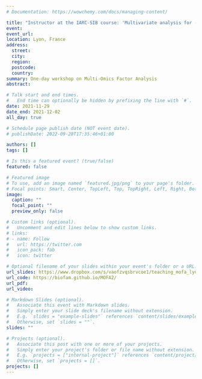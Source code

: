 ```yaml
---
# Documentation: https://wowchemy.com/docs/managing-content/

title: "Instructor at the IARC-SIB course: 'Multivariate analysis for -omics data integration: principles and applications'"
event:
event_url:
location: Lyon, France
address:
  street:
  city:
  region:
  postcode:
  country:
summary: One-day workshop on Multi-Omics Factor Analysis
abstract:

# Talk start and end times.
#   End time can optionally be hidden by prefixing the line with `#`.
date: 2021-11-29
date_end: 2021-12-02
all_day: true

# Schedule page publish date (NOT event date).
# publishDate: 2022-09-28T17:35:46+01:00

authors: []
tags: []

# Is this a featured event? (true/false)
featured: false

# Featured image
# To use, add an image named `featured.jpg/png` to your page's folder. 
# Focal points: Smart, Center, TopLeft, Top, TopRight, Left, Right, BottomLeft, Bottom, BottomRight.
image:
  caption: ""
  focal_point: ""
  preview_only: false

# Custom links (optional).
#   Uncomment and edit lines below to show custom links.
# links:
# - name: Follow
#   url: https://twitter.com
#   icon_pack: fab
#   icon: twitter

# Optional filename of your slides within your event's folder or a URL.
url_slides: https://www.dropbox.com/s/vaofzvqsbrvcoe1/teaching_mofa_lyon_2021.pdf?dl=0
url_code: https://biofam.github.io/MOFA2/
url_pdf:
url_video:

# Markdown Slides (optional).
#   Associate this event with Markdown slides.
#   Simply enter your slide deck's filename without extension.
#   E.g. `slides = "example-slides"` references `content/slides/example-slides.md`.
#   Otherwise, set `slides = ""`.
slides: ""

# Projects (optional).
#   Associate this post with one or more of your projects.
#   Simply enter your project's folder or file name without extension.
#   E.g. `projects = ["internal-project"]` references `content/project/deep-learning/index.md`.
#   Otherwise, set `projects = []`.
projects: []
---
```

